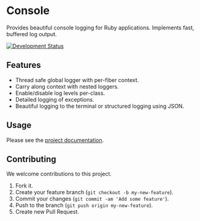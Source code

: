 # Console

Provides beautiful console logging for Ruby applications. Implements fast, buffered log output.

[![Development Status](https://github.com/socketry/console/workflows/Test/badge.svg)](https://github.com/socketry/console/actions?workflow=Test)

## Features

  - Thread safe global logger with per-fiber context.
  - Carry along context with nested loggers.
  - Enable/disable log levels per-class.
  - Detailed logging of exceptions.
  - Beautiful logging to the terminal or structured logging using JSON.

## Usage

Please see the [project documentation](https://socketry.github.io/console).

## Contributing

We welcome contributions to this project.

1.  Fork it.
2.  Create your feature branch (`git checkout -b my-new-feature`).
3.  Commit your changes (`git commit -am 'Add some feature'`).
4.  Push to the branch (`git push origin my-new-feature`).
5.  Create new Pull Request.
